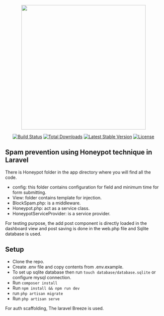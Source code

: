 <p align="center"><a href="https://laravel.com" target="_blank"><img src="https://raw.githubusercontent.com/laravel/art/master/logo-lockup/5%20SVG/2%20CMYK/1%20Full%20Color/laravel-logolockup-cmyk-red.svg" width="400"></a></p>

<p align="center">
<a href="https://travis-ci.org/laravel/framework"><img src="https://travis-ci.org/laravel/framework.svg" alt="Build Status"></a>
<a href="https://packagist.org/packages/laravel/framework"><img src="https://img.shields.io/packagist/dt/laravel/framework" alt="Total Downloads"></a>
<a href="https://packagist.org/packages/laravel/framework"><img src="https://img.shields.io/packagist/v/laravel/framework" alt="Latest Stable Version"></a>
<a href="https://packagist.org/packages/laravel/framework"><img src="https://img.shields.io/packagist/l/laravel/framework" alt="License"></a>
</p>

## Spam prevention using Honeypot technique in Laravel

There is Honeypot folder in the app directory where you will find all the code.
- config: this folder contains configuration for field and minimum time for form submitting.
- View: folder contains template for injection.
- BlockSpam.php: is a middleware.
- Honeypot.php: act as a service class.
- HoneypotServiceProvider: is a service provider.

For testing purpose, the add post component is directly loaded in the dashboard view and post saving is done in the web.php file and Sqlite database is used.

## Setup

- Clone the repo.
- Create .env file and copy contents from .env.example.  
-  To set up sqlite database then run ``touch database/database.sqlite``  or configure mysql connection.
- Run `` composer install ``
- Run ``npm install && npm run dev``
- run ``php artisan migrate``
- Run ``php artisan serve``

For auth scaffolding, The laravel Breeze is used.

